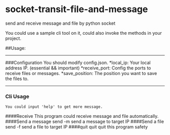 # socket-transit-file-and-message
send and receive message and file by python socket

You could use a sample cli tool on it, could also invoke the methods in your project.

##Usage:
***
###Configuration
    You should modify config.json.
    *local_ip: Your local address IP. (essential && important)
    *receive_port: Config the ports to receive files or messages.
    *save_position: The position you want to save the files to.
***    
### Cli Usage
    You could input 'help' to get more message.
####Receive
    This program could receive message and file automatically.
####Send a message
    send <ip> -m <message>    send a message to target IP
####Send a file
    send <ip> -f <filename>   send a file to target IP
####quit
    quit                      quit this program safety
    